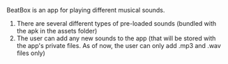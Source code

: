 BeatBox is an app for playing different musical sounds.

1. There are several different types of pre-loaded sounds (bundled with the apk in the assets folder)
2. The user can add any new sounds to the app (that will be stored with the app's private files. As of now, the user can only add .mp3 and .wav files only)
